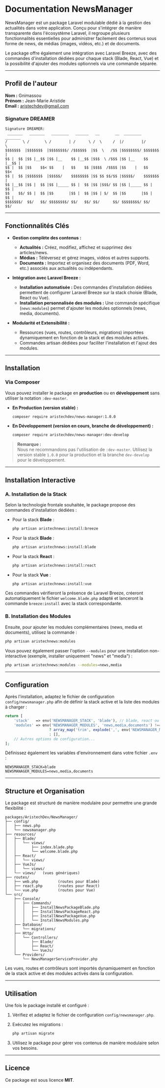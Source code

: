 # Documentation NewsManager

NewsManager est un package Laravel modulable dédié à la gestion des actualités dans votre application. Conçu pour s'intégrer de manière transparente dans l'écosystème Laravel, il regroupe plusieurs fonctionnalités essentielles pour administrer facilement des contenus sous forme de news, de médias (images, vidéos, etc.) et de documents.

Le package offre également une intégration avec Laravel Breeze, avec des commandes d'installation dédiées pour chaque stack (Blade, React, Vue) et la possibilité d'ajouter des modules optionnels via une commande séparée.

---

## Profil de l'auteur

**Nom :** Gnimassou  
**Prénom :** Jean-Marie Aristide  
**Email :** [aristechdev@gmail.com](mailto:aristechdev@gmail.com)

### Signature DREAMER

```
Signature DREAMER:
 _______   _______   ________   ______   __       __  ________  _______  
/       \ /       \ /        | /      \ /  \     /  |/        |/       \ 
$$$$$$$  |$$$$$$$  |$$$$$$$$/ /$$$$$$  |$$  \   /$$ |$$$$$$$$/ $$$$$$$  |
$$ |  $$ |$$ |__$$ |$$ |__    $$ |__$$ |$$$  \ /$$$ |$$ |__    $$ |__$$ |
$$ |  $$ |$$    $$< $$    |   $$    $$ |$$$$  /$$$$ |$$    |   $$    $$< 
$$ |  $$ |$$$$$$$  |$$$$$/    $$$$$$$$ |$$ $$ $$/$$ |$$$$$/    $$$$$$$  |
$$ |__$$ |$$ |  $$ |$$ |_____ $$ |  $$ |$$ |$$$/ $$ |$$ |_____ $$ |  $$ |
$$    $$/ $$ |  $$ |$$       |$$ |  $$ |$$ | $/  $$ |$$       |$$ |  $$ |
$$$$$$$/  $$/   $$/ $$$$$$$$/ $$/   $$/ $$/      $$/ $$$$$$$$/ $$/   $$/ 
```

---

## Fonctionnalités Clés

- **Gestion complète des contenus :**
  - **Actualités :** Créez, modifiez, affichez et supprimez des articles/news.
  - **Médias :** Téléversez et gérez images, vidéos et autres supports.
  - **Documents :** Importez et organisez des documents (PDF, Word, etc.) associés aux actualités ou indépendants.

- **Intégration avec Laravel Breeze :**
  - **Installation automatisée :** Des commandes d'installation dédiées permettent de configurer Laravel Breeze sur la stack choisie (Blade, React ou Vue).
  - **Installation personnalisée des modules :** Une commande spécifique (`news:modules`) permet d'ajouter les modules optionnels (news, media, documents).

- **Modularité et Extensibilité :**
  - Ressources (vues, routes, contrôleurs, migrations) importées dynamiquement en fonction de la stack et des modules activés.
  - Commandes artisan dédiées pour faciliter l'installation et l'ajout des modules.

---

## Installation

### Via Composer

Vous pouvez installer le package en **production** ou en **développement** sans utiliser la notation `:dev-master`.

- **En Production (version stable) :**

  ```bash
  composer require aristechdev/news-manager:1.0.0
  ```

- **En Développement (version en cours, branche de développement) :**

  ```bash
  composer require aristechdev/news-manager:dev-develop
  ```

> **Remarque :**  
> Nous ne recommandons pas l'utilisation de `:dev-master`. Utilisez la version stable `1.0.0` pour la production et la branche `dev-develop` pour le développement.

---

## Installation Interactive

### A. Installation de la Stack

Selon la technologie frontale souhaitée, le package propose des commandes d'installation dédiées :

- Pour la stack **Blade** :

  ```bash
  php artisan aristechnews:install:breeze

- Pour la stack **Blade** :

  ```bash
  php artisan aristechnews:install:blade
  ```

- Pour la stack **React** :

  ```bash
  php artisan aristechnews:install:react
  ```

- Pour la stack **Vue** :

  ```bash
  php artisan aristechnews:install:vue
  ```

Ces commandes vérifieront la présence de Laravel Breeze, créeront automatiquement le fichier `welcome.blade.php` adapté et lanceront la commande `breeze:install` avec la stack correspondante.

### B. Installation des Modules

Ensuite, pour ajouter les modules complémentaires (news, media et documents), utilisez la commande :

```bash
php artisan aristechnews:modules
```

Vous pouvez également passer l'option `--modules` pour une installation non-interactive (exemple, installer uniquement "news" et "media") :

```bash
php artisan aristechnews:modules --modules=news,media
```

---

## Configuration

Après l'installation, adaptez le fichier de configuration `config/newsmanager.php` afin de définir la stack active et la liste des modules à charger :

```php
return [
    'stack'   => env('NEWSMANAGER_STACK', 'blade'), // blade, react ou vue
    'modules' => env('NEWSMANAGER_MODULES', 'news,media,documents') !== '' 
                    ? array_map('trim', explode(',', env('NEWSMANAGER_MODULES', 'news,media,documents')))
                    : [],
    // Autres options de configuration...
];
```

Définissez également les variables d'environnement dans votre fichier `.env` :

```dotenv
NEWSMANAGER_STACK=blade
NEWSMANAGER_MODULES=news,media,documents
```

---

## Structure et Organisation

Le package est structuré de manière modulaire pour permettre une grande flexibilité :

```
packages/AristechDev/NewsManager/
├── config/
│   ├── news.php
│   └── newsmanager.php
├── resources/
│   ├── Blade/
│   │   └── views/
│   │       ├── index.blade.php
│   │       └── welcome.blade.php
│   ├── React/
│   │   └── views/
│   ├── VueJs/
│   │   └── views/
│   └── views/   (vues génériques)
├── routes/
│   ├── web.php         (routes pour Blade)
│   ├── react.php       (routes pour React)
│   └── vue.php         (routes pour Vue)
└── src/
    ├── Console/
    │   ├── Commands/
    │   │   ├── InstallNewsPackageBlade.php
    │   │   ├── InstallNewsPackageReact.php
    │   │   ├── InstallNewsPackageVue.php
    │   │   └── InstallNewsModules.php
    ├── Database/
    │   └── migrations/
    ├── Http/
    │   └── Controllers/
    │       ├── Blade/
    │       ├── React/
    │       └── VueJs/
    └── Providers/
        └── NewsManagerServiceProvider.php
```

Les vues, routes et contrôleurs sont importés dynamiquement en fonction de la stack active et des modules activés dans la configuration.

---

## Utilisation

Une fois le package installé et configuré :

1. Vérifiez et adaptez le fichier de configuration `config/newsmanager.php`.
2. Exécutez les migrations :

   ```bash
   php artisan migrate
   ```

3. Utilisez le package pour gérer vos contenus de manière modulaire selon vos besoins.

---

## Licence

Ce package est sous licence **MIT**.
